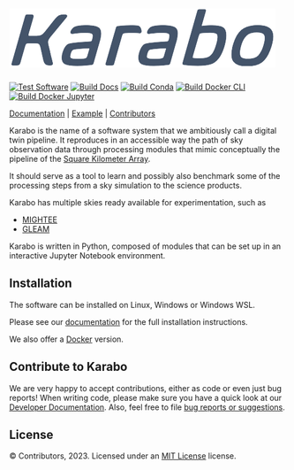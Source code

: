 ![Alt text](doc/src/_static/logo.png?raw=true "Karabo")
===========
[![Test Software](https://github.com/i4Ds/Karabo-Pipeline/actions/workflows/test.yaml/badge.svg)](https://github.com/i4Ds/Karabo-Pipeline/actions/workflows/test.yaml)
[![Build Docs](https://github.com/i4Ds/Karabo-Pipeline/actions/workflows/build-docs.yaml/badge.svg)](https://github.com/i4Ds/Karabo-Pipeline/actions/workflows/build-docs.yaml)
[![Build Conda](https://github.com/i4Ds/Karabo-Pipeline/actions/workflows/conda-build.yml/badge.svg)](https://github.com/i4Ds/Karabo-Pipeline/actions/workflows/conda-build.yml)
[![Build Docker CLI](https://github.com/i4Ds/Karabo-Pipeline/actions/workflows/build-cli-docker-image.yml/badge.svg)](https://github.com/i4Ds/Karabo-Pipeline/actions/workflows/build-cli-docker-image.yml)
[![Build Docker Jupyter](https://github.com/i4Ds/Karabo-Pipeline/actions/workflows/build-jupyter-docker-image.yml/badge.svg)](https://github.com/i4Ds/Karabo-Pipeline/actions/workflows/build-jupyter-docker-image.yml)

[Documentation](https://i4ds.github.io/Karabo-Pipeline/) |
[Example](karabo/examples/how_to_use_karabo_example.ipynb) |
[Contributors](CONTRIBUTORS.md)

Karabo is the name of a software system that we ambitiously call a digital twin pipeline.
It reproduces in an accessible way the path of sky observation data through processing modules that mimic conceptually
the pipeline of the [Square Kilometer Array](https://www.skatelescope.org/the-ska-project/).

It should serve as a tool to learn and possibly also benchmark some of the processing steps
from a sky simulation to the science products. 

Karabo has multiple skies ready available for experimentation, such as 

- [MIGHTEE](https://arxiv.org/abs/2211.05741)
- [GLEAM](https://www.mwatelescope.org/science/galactic-science/gleam/)

Karabo is written in Python, composed of modules that can be set up in an interactive Jupyter Notebook environment.

Installation
------------

The software can be installed on Linux, Windows or Windows WSL.

Please see our [documentation](https://i4ds.github.io/Karabo-Pipeline/installation_user.html) 
for the full installation instructions.

We also offer a [Docker](https://i4ds.github.io/Karabo-Pipeline/container.html) version.

Contribute to Karabo
---------------------
We are very happy to accept contributions, either as code or even just bug reports! When writing code,
please make sure you have a quick look at our [Developer Documentation](https://i4ds.github.io/Karabo-Pipeline/development.html).
Also, feel free to file [bug reports or suggestions](https://github.com/i4Ds/Karabo-Pipeline/issues).

License
-------
© Contributors, 2023. Licensed under an [MIT License](https://github.com/i4Ds/Karabo-Pipeline/blob/main/LICENSE) license.
